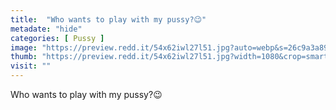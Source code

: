 ```yaml
---
title:  "Who wants to play with my pussy?😉"
metadate: "hide"
categories: [ Pussy ]
image: "https://preview.redd.it/54x62iwl27l51.jpg?auto=webp&s=26c9a3a8945d25f0ebbb0ca079a32e45bcc6aa59"
thumb: "https://preview.redd.it/54x62iwl27l51.jpg?width=1080&crop=smart&auto=webp&s=cf321129a747f29127551a1e6ee7949a12cc7c26"
visit: ""
---
```

Who wants to play with my pussy?😉
